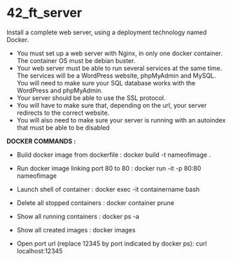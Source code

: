 # 42_ft_server
Install a complete web server, using a deployment technology named Docker.

- You must set up a web server with Nginx, in only one docker container. The container OS must be debian buster.
- Your web server must be able to run several services at the same time. The services will be a WordPress website, phpMyAdmin and MySQL. You will need to make sure your SQL database works with the WordPress and phpMyAdmin.
- Your server should be able to use the SSL protocol.
- You will have to make sure that, depending on the url, your server redirects to the correct website.
- You will also need to make sure your server is running with an autoindex that must be able to be disabled


**DOCKER COMMANDS :**
- Build docker image from dockerfile : 
   docker build -t nameofimage .

- Run docker image linking port 80 to 80 : 
  docker run -it -p 80:80 nameofimage

- Launch shell of container :
  docker exec -it containername bash

- Delete all stopped containers :
  docker container prune 

- Show all running containers :
  docker ps -a
	
- Show all created images :
  docker images

- Open port url (replace 12345 by port indicated by docker ps):
  curl localhost:12345
	
